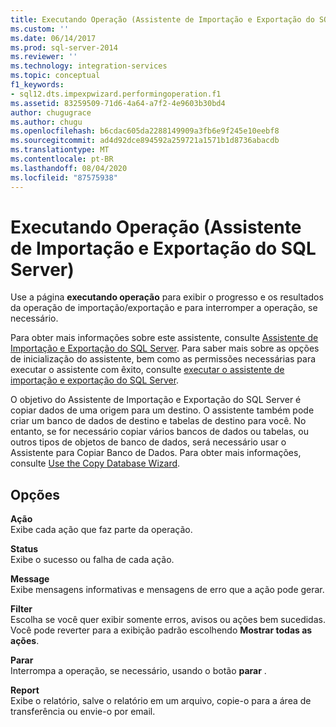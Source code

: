 ```yaml
---
title: Executando Operação (Assistente de Importação e Exportação do SQL Server) | Microsoft Docs
ms.custom: ''
ms.date: 06/14/2017
ms.prod: sql-server-2014
ms.reviewer: ''
ms.technology: integration-services
ms.topic: conceptual
f1_keywords:
- sql12.dts.impexpwizard.performingoperation.f1
ms.assetid: 83259509-71d6-4a64-a7f2-4e9603b30bd4
author: chugugrace
ms.author: chugu
ms.openlocfilehash: b6cdac605da2288149909a3fb6e9f245e10eebf8
ms.sourcegitcommit: ad4d92dce894592a259721a1571b1d8736abacdb
ms.translationtype: MT
ms.contentlocale: pt-BR
ms.lasthandoff: 08/04/2020
ms.locfileid: "87575938"
---
```

# <a name="performing-operation-sql-server-import-and-export-wizard"></a>Executando Operação (Assistente de Importação e Exportação do SQL Server)
  Use a página **executando operação** para exibir o progresso e os resultados da operação de importação/exportação e para interromper a operação, se necessário.  
  
 Para obter mais informações sobre este assistente, consulte [Assistente de Importação e Exportação do SQL Server](import-and-export-data-with-the-sql-server-import-and-export-wizard.md). Para saber mais sobre as opções de inicialização do assistente, bem como as permissões necessárias para executar o assistente com êxito, consulte [executar o assistente de importação e exportação do SQL Server](start-the-sql-server-import-and-export-wizard.md).  
  
 O objetivo do Assistente de Importação e Exportação do SQL Server é copiar dados de uma origem para um destino. O assistente também pode criar um banco de dados de destino e tabelas de destino para você. No entanto, se for necessário copiar vários bancos de dados ou tabelas, ou outros tipos de objetos de banco de dados, será necessário usar o Assistente para Copiar Banco de Dados. Para obter mais informações, consulte [Use the Copy Database Wizard](../../relational-databases/databases/use-the-copy-database-wizard.md).  
  
## <a name="options"></a>Opções  
 **Ação**  
 Exibe cada ação que faz parte da operação.  
  
 **Status**  
 Exibe o sucesso ou falha de cada ação.  
  
 **Message**  
 Exibe mensagens informativas e mensagens de erro que a ação pode gerar.  
  
 **Filter**  
 Escolha se você quer exibir somente erros, avisos ou ações bem sucedidas. Você pode reverter para a exibição padrão escolhendo **Mostrar todas as ações**.  
  
 **Parar**  
 Interrompa a operação, se necessário, usando o botão **parar** .  
  
 **Report**  
 Exibe o relatório, salve o relatório em um arquivo, copie-o para a área de transferência ou envie-o por email.  
  
  
